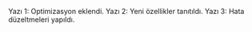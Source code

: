 Yazı 1: Optimizasyon eklendi.
Yazı 2: Yeni özellikler tanıtıldı.
Yazı 3: Hata düzeltmeleri yapıldı.
